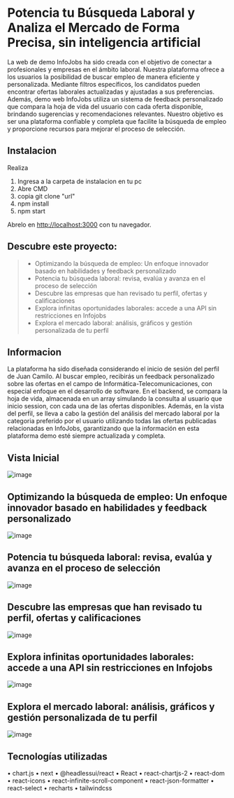 # Potencia tu Búsqueda Laboral y Analiza el Mercado de Forma Precisa, sin inteligencia artificial

La web de demo InfoJobs ha sido creada con el objetivo de conectar a profesionales y empresas en el ámbito laboral. Nuestra plataforma ofrece a los usuarios la posibilidad de buscar empleo de manera eficiente y personalizada. Mediante filtros específicos, los candidatos pueden encontrar ofertas laborales actualizadas y ajustadas a sus preferencias. Además, demo web InfoJobs utiliza un sistema de feedback personalizado que compara la hoja de vida del usuario con cada oferta disponible, brindando sugerencias y recomendaciones relevantes. Nuestro objetivo es ser una plataforma confiable y completa que facilite la búsqueda de empleo y proporcione recursos para mejorar el proceso de selección.


## Instalacion

Realiza
1. Ingresa a la carpeta de instalacion en tu pc
2. Abre CMD
3. copia git clone "url"
4. npm install
5. npm start

Abrelo en [http://localhost:3000](http://localhost:3000) con tu navegador.

## Descubre este proyecto:

> - Optimizando la búsqueda de empleo: Un enfoque innovador basado en habilidades y feedback personalizado
> - Potencia tu búsqueda laboral: revisa, evalúa y avanza en el proceso de selección
> - Descubre las empresas que han revisado tu perfil, ofertas y calificaciones
> - Explora infinitas oportunidades laborales: accede a una API sin restricciones en Infojobs
> - Explora el mercado laboral: análisis, gráficos y gestión personalizada de tu perfil

## Informacion 

La plataforma ha sido diseñada considerando el inicio de sesión del perfil de Juan Camilo. Al buscar empleo, recibirás un feedback personalizado sobre las ofertas en el campo de Informática-Telecomunicaciones, con especial enfoque en el desarrollo de software. En el backend, se compara la hoja de vida, almacenada en un array simulando la consulta al usuario que inicio session, con cada una de las ofertas disponibles. Además, en la vista del perfil, se lleva a cabo la gestión del análisis del mercado laboral por la categoria preferido por el usuario utilizando todas las ofertas publicadas relacionadas en InfoJobs, garantizando que la información en esta plataforma demo esté siempre actualizada y completa.

## Vista Inicial 

![image](https://github.com/Jucamhc/frond-infojobs/assets/54044345/1dfc396f-ebee-481f-be42-0550a7ca44e9)

## Optimizando la búsqueda de empleo: Un enfoque innovador basado en habilidades y feedback personalizado

![image](https://github.com/Jucamhc/frond-infojobs/assets/54044345/30b59534-4edc-43bd-b6b0-2debec7d0d57)

## Potencia tu búsqueda laboral: revisa, evalúa y avanza en el proceso de selección

![image](https://github.com/Jucamhc/frond-infojobs/assets/54044345/fa7b6b81-64a5-432b-86ca-38969603b844)

## Descubre las empresas que han revisado tu perfil, ofertas y calificaciones

![image](https://github.com/Jucamhc/frond-infojobs/assets/54044345/0198ddcf-6218-461f-8e4e-3dd84eca372c)

## Explora infinitas oportunidades laborales: accede a una API sin restricciones en Infojobs

![image](https://github.com/Jucamhc/frond-infojobs/assets/54044345/9807347d-a256-4341-848c-38c627195ee9)

## Explora el mercado laboral: análisis, gráficos y gestión personalizada de tu perfil

![image](https://github.com/Jucamhc/frond-infojobs/assets/54044345/d0ff4fa0-8544-4f61-a3ad-7496e1ecbb18)

## Tecnologías utilizadas 
• chart.js
• next
• @headlessui/react
• React
• react-chartjs-2
• react-dom
• react-icons
• react-infinite-scroll-component
• react-json-formatter
• react-select
• recharts
• tailwindcss

